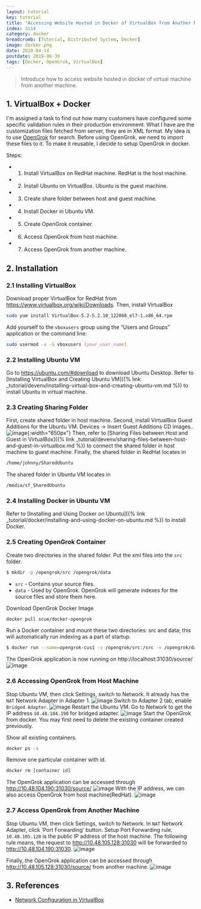 ```yaml
---
layout: tutorial
key: tutorial
title: "Accessing Website Hosted in Docker of VirtualBox from Another Machine"
index: 3114
category: docker
breadcrumb: [Tutorial, Distributed System, Docker]
image: docker.png
date: 2018-04-14
postdate: 2019-06-30
tags: [Docker, OpenGrok, VirtualBox]
---
```


> Introduce how to access website hosted in docker of virtual machine from another machine.

## 1. VirtualBox + Docker
I'm assigned a task to find out how many customers have configured some specific validation rules in their production environment. What I have are the customization files fetched from server, they are in XML format. My idea is to use [OpenGrok](https://oracle.github.io/opengrok/) for search. Before using OpenGrok, we need to import these files to it. To make it reusable, I decide to setup OpenGrok in docker.

Steps:
* 1) Install VirtualBox on RedHat machine. RedHat is the host machine.
* 2) Install Ubuntu on VirtualBox. Ubuntu is the guest machine.
* 3) Create share folder between host and guest machine.
* 4) Install Docker in Ubuntu VM.
* 5) Create OpenGrok container.
* 6) Access OpenGrok from host machine.
* 7) Access OpenGrok from another machine.

## 2. Installation
### 2.1 Installing VirtualBox
Download proper VirtualBox for RedHat from https://www.virtualbox.org/wiki/Downloads. Then, install VirtualBox
```sh
sudo yum install VirtualBox-5.2-5.2.10_122088_el7-1.x86_64.rpm
```
Add yourself to the `vboxusers` group using the “Users and Groups” application or the command line:
```sh
sudo usermod -a -G vboxusers [your_user_name]
```
### 2.2 Installing Ubuntu VM
Go to https://ubuntu.com/#download to download Ubuntu Desktop. Refer to [Installing VirtualBox and Creating Ubuntu VM]({% link _tutorial/devenv/installing-virtual-box-and-creating-ubuntu-vm.md %}) to install Ubuntu in virtual machine.
### 2.3 Creating Sharing Folder
First, create shared folder in host machine. Second, install VirtualBox Guest Additions for the Ubuntu VM. Devices -> Insert Guest Additions CD images..
![image](/public/images/devops/714/guest_additions.png){:width="650px"}
Then, refer to [Sharing Files between Host and Guest in VirtualBox]({% link _tutorial/devenv/sharing-files-between-host-and-guest-in-virtualbox.md %}) to connect the shared folder in host machine to guest machine.
Finally, the shared folder in RedHat locates in
```sh
/home/johnny/SharedUbuntu
```
The shared folder in Ubuntu VM locates in
```sh
/media/sf_SharedUbuntu
```
### 2.4 Installing Docker in Ubuntu VM
Refer to [Installing and Using Docker on Ubuntu]({% link _tutorial/docker/installing-and-using-docker-on-ubuntu.md %}) to install Docker.
### 2.5 Creating OpenGrok Container
Create two directories in the shared folder. Put the xml files into the `src` folder.
```sh
$ mkdir -p /opengrok/src /opengrok/data
```
* `src` - Contains your source files.
* `data` - Used by OpenGrok. OpenGrok will generate indexes for the source files and store them here.

Download OpenGrok Docker Image
```sh
docker pull scue/docker-opengrok
```
Run a Docker container and mount these two directories: src and data; this will automatically run indexing as a part of startup.
```sh
$ docker run --name=opengrok-cus1 -v /opengrok/src:/src -v /opengrok/data:/data -p 31030:8080 scue/docker-opengrok
```
The OpenGrok application is now running on http://localhost:31030/source/
![image](/public/images/devops/714/access_localhost.png)
### 2.6 Accessing OpenGrok from Host Machine
Stop Ubuntu VM, then click Settings, switch to Network. It already has the `NAT` Network Adapter in Adapter 1.
![image](/public/images/devops/714/nat.png)
Switch to Adapter 2 tab, enable `Bridged Adapter`.
![image](/public/images/devops/714/bridged.png)
Restart the Ubuntu VM. Go to Network to get the IP address `10.48.104.190` for bridged adapter.
![image](/public/images/devops/714/bridged_ip.png)
Start the OpenGrok from docker. You may first need to delete the existing container created previously.

Show all existing containers.
```sh
docker ps -a
```
Remove one particular container with id.
```sh
docker rm [container id]
```
The OpenGrok application can be accessed through http://10.48.104.190:31030/source/
![image](/public/images/devops/714/access_bridged.png)
With the IP address, we can also access OpenGrok from host machine(RedHat).
![image](/public/images/devops/714/access_host.png)

### 2.7 Access OpenGrok from Another Machine
Stop Ubuntu VM, then click Settings, switch to Network. In `NAT` Network Adapter, click 'Port Forwarding' button. Setup Port Forwarding rule. `10.48.105.128` is the public IP address of the host machine. The following rule means, the request to http://10.48.105.128:31030 will be forwarded to http://10.48.104.190:31030.
![image](/public/images/devops/714/port_forwarding.png)

Finally, the OpenGrok application can be accessed through http://10.48.105.128:31030/source/ from another machine.
![image](/public/images/devops/714/access_mac.png)

## 3. References
* [Network Configuration in VirtualBox](https://www.thomas-krenn.com/en/wiki/Network_Configuration_in_VirtualBox)
